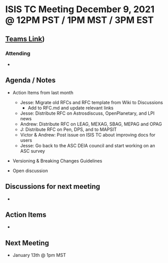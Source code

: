 # ISIS TC Meeting December 9, 2021 @ 12PM PST / 1PM MST / 3PM EST

## [Teams Link](https://teams.microsoft.com/dl/launcher/launcher.html?url=%2f_%23%2fl%2fmeetup-join%2f19%3ameeting_YWRkZjdiMGUtZWJlOC00OWMzLThlMTItZTk0Y2MyM2E1MWE0%40thread.v2%2f0%3fcontext%3d%257b%2522Tid%2522%253a%25220693b5ba-4b18-4d7b-9341-f32f400a5494%2522%252c%2522Oid%2522%253a%2522c27c6e98-e45a-45ff-aea5-7f10d6fe67c1%2522%257d%26anon%3dtrue&type=meetup-join&deeplinkId=e54b3969-3c7f-4efb-9cad-ee99cf639f86&directDl=true&msLaunch=true&enableMobilePage=true&suppressPrompt=true))

### Attending

-

## Agenda / Notes

- Action Items from last month
  - Jesse: Migrate old RFCs and RFC template from Wiki to Discussions
    - Add to RFC.md and update relevant links
  - Jesse: Distribute RFC on Astrosdiscuss, OpenPlanetary, and LPI news
  - Andrew: Distribute RFC on LEAG, MEXAG, SBAG, MEPAG and OPAG
  - J: Distribute RFC on Pen, DPS, and to MAPSIT
  - Victor & Andrew: Post issue on ISIS TC about improving docs for users
  - Jesse: Go back to the ASC DEIA council and start working on an ASC survey

- Versioning & Breaking Changes Guidelines

- Open discussion


## Discussions for next meeting

-

## Action Items

-

## Next Meeting

- January 13th @ 1pm MST
